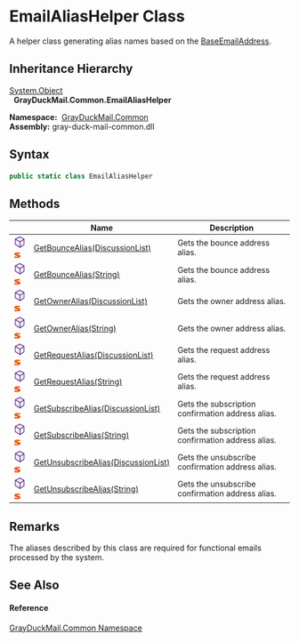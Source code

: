 EmailAliasHelper Class
======================
A helper class generating alias names based on the [BaseEmailAddress][1].


Inheritance Hierarchy
---------------------
[System.Object][2]  
  **GrayDuckMail.Common.EmailAliasHelper**  

  **Namespace:**  [GrayDuckMail.Common][3]  
  **Assembly:** gray-duck-mail-common.dll

Syntax
------

```csharp
public static class EmailAliasHelper
```


Methods
-------

|                                  | Name                                      | Description                                       |
| -------------------------------- | ----------------------------------------- | ------------------------------------------------- |
| ![Public method]![Static member] | [GetBounceAlias(DiscussionList)][4]       | Gets the bounce address alias.                    |
| ![Public method]![Static member] | [GetBounceAlias(String)][5]               | Gets the bounce address alias.                    |
| ![Public method]![Static member] | [GetOwnerAlias(DiscussionList)][6]        | Gets the owner address alias.                     |
| ![Public method]![Static member] | [GetOwnerAlias(String)][7]                | Gets the owner address alias.                     |
| ![Public method]![Static member] | [GetRequestAlias(DiscussionList)][8]      | Gets the request address alias.                   |
| ![Public method]![Static member] | [GetRequestAlias(String)][9]              | Gets the request address alias.                   |
| ![Public method]![Static member] | [GetSubscribeAlias(DiscussionList)][10]   | Gets the subscription confirmation address alias. |
| ![Public method]![Static member] | [GetSubscribeAlias(String)][11]           | Gets the subscription confirmation address alias. |
| ![Public method]![Static member] | [GetUnsubscribeAlias(DiscussionList)][12] | Gets the unsubscribe confirmation address alias.  |
| ![Public method]![Static member] | [GetUnsubscribeAlias(String)][13]         | Gets the unsubscribe confirmation address alias.  |


Remarks
-------
 The aliases described by this class are required for functional emails processed by the system. 

See Also
--------

#### Reference
[GrayDuckMail.Common Namespace][3]  

[1]: ../../GrayDuckMail.Common.Database/DiscussionList/BaseEmailAddress.md
[2]: https://docs.microsoft.com/dotnet/api/system.object
[3]: ../README.md
[4]: GetBounceAlias.md
[5]: GetBounceAlias_1.md
[6]: GetOwnerAlias.md
[7]: GetOwnerAlias_1.md
[8]: GetRequestAlias.md
[9]: GetRequestAlias_1.md
[10]: GetSubscribeAlias.md
[11]: GetSubscribeAlias_1.md
[12]: GetUnsubscribeAlias.md
[13]: GetUnsubscribeAlias_1.md
[Public method]: ../../icons/pubmethod.svg "Public method"
[Static member]: ../../icons/static.gif "Static member"